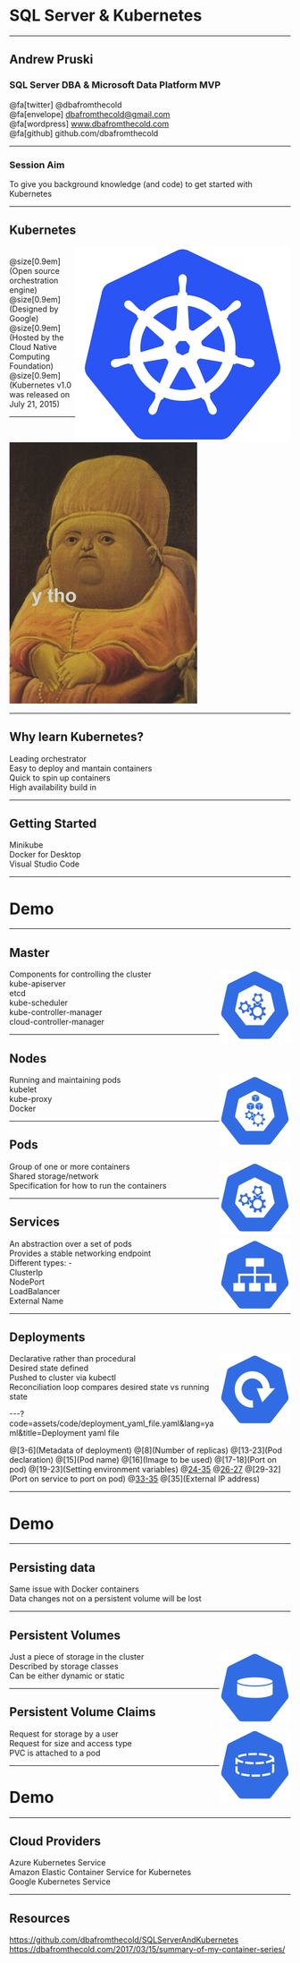 # SQL Server & Kubernetes

---

## Andrew Pruski

### SQL Server DBA & Microsoft Data Platform MVP

@fa[twitter] @dbafromthecold <br>
@fa[envelope] dbafromthecold@gmail.com <br>
@fa[wordpress] www.dbafromthecold.com <br>
@fa[github] github.com/dbafromthecold

---

### Session Aim

To give you background knowledge (and code) to get started with Kubernetes

---

## Kubernetes

<img src="assets/images/KubernetesLogo.png" style="float: right"/>

<br>
@size[0.9em](Open source orchestration engine) <br>
@size[0.9em](Designed by Google) <br>
@size[0.9em](Hosted by the Cloud Native Computing Foundation) <br>
@size[0.9em](Kubernetes v1.0 was released on July 21, 2015)

---

![Why Though?](assets/images/ytho.png)

---

## Why learn Kubernetes?

Leading orchestrator<br>
Easy to deploy and mantain containers<br>
Quick to spin up containers<br>
High availability build in

---

## Getting Started

Minikube<br>
Docker for Desktop<br>
Visual Studio Code

---

# Demo

---

## Master

<img src="assets/images/master-128.png" style="float: right"/>

Components for controlling the cluster<br>
kube-apiserver<br>
etcd<br>
kube-scheduler<br>
kube-controller-manager<br>
cloud-controller-manager<br>

---

## Nodes

<img src="assets/images/node-128.png" style="float: right"/>

Running and maintaining pods<br>
kubelet<br>
kube-proxy<br>
Docker

---

## Pods

<img src="assets/images/master-128.png" style="float: right"/>

Group of one or more containers<br>
Shared storage/network<br>
Specification for how to run the containers

---

## Services

<img src="assets/images/svc-128.png" style="float: right"/>

An abstraction over a set of pods<br>
Provides a stable networking endpoint<br>
Different types: -<br>
ClusterIp<br>
NodePort<br>
LoadBalancer<br>
External Name

---

## Deployments

<img src="assets/images/deploy-128.png" style="float: right"/>

Declarative rather than procedural<br>
Desired state defined<br>
Pushed to cluster via kubectl<br>
Reconciliation loop compares desired state vs running state

---?code=assets/code/deployment_yaml_file.yaml&lang=yaml&title=Deployment yaml file

@[3-6](Metadata of deployment)
@[8](Number of replicas)
@[13-23](Pod declaration)
@[15](Pod name)
@[16](Image to be used)
@[17-18](Port on pod)
@[19-23](Setting environment variables)
@[24-35](Service)
@[26-27](Metadata)
@[29-32](Port on service to port on pod)
@[33-35](Selector)
@[35](External IP address)

---

# Demo

---

## Persisting data

Same issue with Docker containers<br>
Data changes not on a persistent volume will be lost

---

## Persistent Volumes

<img src="assets/images/pv-128.png" style="float: right"/>

Just a piece of storage in the cluster<br>
Described by storage classes<br>
Can be either dynamic or static

---

## Persistent Volume Claims

<img src="assets/images/pvc-128.png" style="float: right"/>

Request for storage by a user<br>
Request for size and access type<br>
PVC is attached to a pod

---

# Demo

---

## Cloud Providers

Azure Kubernetes Service<br>
Amazon Elastic Container Service for Kubernetes<br>
Google Kubernetes Service

---

## Resources

https://github.com/dbafromthecold/SQLServerAndKubernetes<br>
https://dbafromthecold.com/2017/03/15/summary-of-my-container-series/
